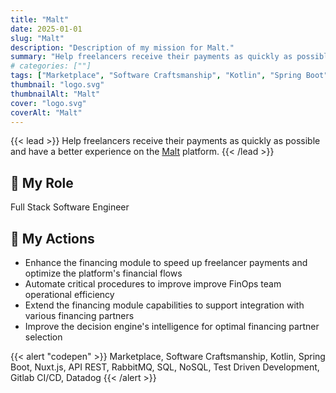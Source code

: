 ```yaml
---
title: "Malt"
date: 2025-01-01
slug: "Malt"
description: "Description of my mission for Malt."
summary: "Help freelancers receive their payments as quickly as possible and have a better experience on the [Malt](https://www.malt.com/) platform."
# categories: [""]
tags: ["Marketplace", "Software Craftsmanship", "Kotlin", "Spring Boot", "Nuxt.js", "API REST", "RabbitMQ", "SQL", "NoSQL", "Test Driven Development", "Gitlab CI/CD", "Datadog"]
thumbnail: "logo.svg"
thumbnailAlt: "Malt"
cover: "logo.svg"
coverAlt: "Malt"
---
```


{{< lead >}}
Help freelancers receive their payments as quickly as possible and have a better experience on the [Malt](https://www.malt.com/) platform.
{{< /lead >}}

## :necktie: My Role

Full Stack Software Engineer

## :dart: My Actions

* Enhance the financing module to speed up freelancer payments and optimize the platform's financial flows
* Automate critical procedures to improve improve FinOps team operational efficiency
* Extend the financing module capabilities to support integration with various financing partners
* Improve the decision engine's intelligence for optimal financing partner selection

{{< alert "codepen" >}}
Marketplace, Software Craftsmanship, Kotlin, Spring Boot, Nuxt.js, API REST, RabbitMQ, SQL, NoSQL,
Test Driven Development, Gitlab CI/CD, Datadog
{{< /alert >}}

